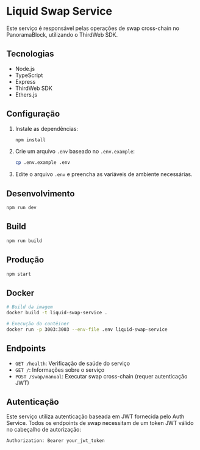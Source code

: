 # Liquid Swap Service

Este serviço é responsável pelas operações de swap cross-chain no PanoramaBlock, utilizando o ThirdWeb SDK.

## Tecnologias

- Node.js
- TypeScript
- Express
- ThirdWeb SDK
- Ethers.js

## Configuração

1. Instale as dependências:
   ```bash
   npm install
   ```

2. Crie um arquivo `.env` baseado no `.env.example`:
   ```bash
   cp .env.example .env
   ```

3. Edite o arquivo `.env` e preencha as variáveis de ambiente necessárias.

## Desenvolvimento

```bash
npm run dev
```

## Build

```bash
npm run build
```

## Produção

```bash
npm start
```

## Docker

```bash
# Build da imagem
docker build -t liquid-swap-service .

# Execução do contêiner
docker run -p 3003:3003 --env-file .env liquid-swap-service
```

## Endpoints

- `GET /health`: Verificação de saúde do serviço
- `GET /`: Informações sobre o serviço
- `POST /swap/manual`: Executar swap cross-chain (requer autenticação JWT)

## Autenticação

Este serviço utiliza autenticação baseada em JWT fornecida pelo Auth Service. Todos os endpoints de swap necessitam de um token JWT válido no cabeçalho de autorização:

```
Authorization: Bearer your_jwt_token
``` 